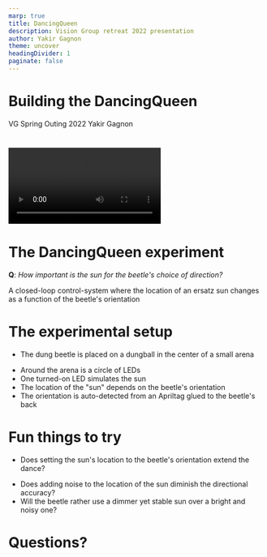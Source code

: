 ```yaml
---
marp: true
title: DancingQueen
description: Vision Group retreat 2022 presentation
author: Yakir Gagnon
theme: uncover
headingDivider: 1
paginate: false
---
```


# Building the DancingQueen
VG Spring Outing 2022
Yakir Gagnon

# 

<!-- _backgroundColor: black -->

<video controls object-fit: fill >
    <source src="https://vision-group-temporary.s3.eu-central-1.amazonaws.com/dance.webm" type="video/webm">
    <source src="https://vision-group-temporary.s3.eu-central-1.amazonaws.com/dance.mp4" type="video/mp4">
    <source src="https://vision-group-temporary.s3.eu-central-1.amazonaws.com/dance.ogv" type="video/ogv">
    Sorry, your browser doesn't support embedded videos.
</video>

<!-- Dung beetles scan their environment before rolling -->
<!-- This scan is performed by "dancing" on the dungball -->
<!-- They climb the dungball, rotate on top of it, descend from the ball, and roll it -->
<!-- The sun is one of the main cues influencing their choice -->

# The DancingQueen experiment
**Q**: *How important is the sun for the beetle's choice of direction?*

<div data-marpit-fragment>
A closed-loop control-system where the location of an ersatz sun changes as a function of the beetle's orientation
</div>

<!-- A closed loop control system where we update the location of an ersatz sun as a function of the beetle's orientation -->

# The experimental setup
- The dung beetle is placed on a dungball in the center of a small arena
* Around the arena is a circle of LEDs
* One turned-on LED simulates the sun
* The location of the "sun" depends on the beetle's orientation
* The orientation is auto-detected from an Apriltag glued to the beetle's back

# Fun things to try
- Does setting the sun's location to the beetle's orientation extend the dance?
* Does adding noise to the location of the sun diminish the directional accuracy?
* Will the beetle rather use a dimmer yet stable sun over a bright and noisy one?

# Questions?
